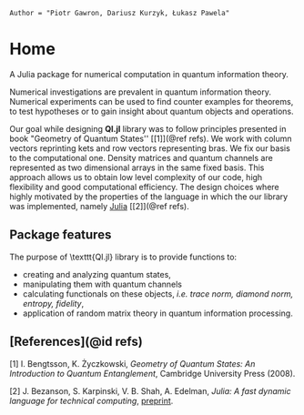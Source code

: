 
```@meta
Author = "Piotr Gawron, Dariusz Kurzyk, Łukasz Pawela"
```

# Home

A Julia package for numerical computation in quantum information theory.

Numerical investigations are prevalent in quantum information theory. Numerical experiments can be used to find counter examples for theorems, to test hypotheses or to gain insight about quantum objects and operations.

Our goal while designing **QI.jl** library was to follow principles presented in book "Geometry of Quantum States'' [[1]](@ref refs). We work with column vectors reprinting kets and row vectors representing bras. We fix our basis to the computational one. Density matrices and quantum channels are represented as two dimensional arrays in the same fixed basis. This approach allows us to obtain low level complexity of our code, high flexibility and good computational efficiency. The design choices where highly motivated by the properties of the language in which the our library was implemented, namely
[Julia](https://julialang.org/) [[2]](@ref refs).

## Package features
The purpose of \texttt{QI.jl} library is to provide
functions to:
* creating and analyzing quantum
states,
* manipulating them with quantum channels
* calculating functionals on these objects, *i.e. trace norm, diamond norm, entropy, fidelity*,
* application of random matrix theory in quantum
information processing.

## [References](@id refs)

[1] I. Bengtsson, K. Życzkowski, *Geometry of Quantum States: An Introduction to Quantum Entanglement*, Cambridge University Press (2008).

[2] J. Bezanson, S. Karpinski, V. B. Shah, A. Edelman, *Julia: A fast dynamic language for technical computing*,
[preprint](https://arxiv.org/pdf/1209.5145.pdf).
